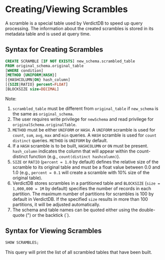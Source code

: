 # Creating/Viewing Scrambles

A scramble is a special table used by VerdictDB to speed up query processing. The information about the created scrambles is stored in its metadata table and is used at query time.


## Syntax for Creating Scrambles

```sql
CREATE SCRAMBLE [IF NOT EXISTS] new_schema.scrambled_table
FROM original_schema.original_table
[WHERE condition]
[METHOD {UNIFORM|HASH}]
[{HASHCOLUMN|ON} hash_column]
[{SIZE|RATIO} percent=FLOAT]
[BLOCKSIZE size=DECIMAL]
```

Note:

1. `scrambled_table` must be different from `original_table` if `new_schema` is the same as `original_schema`.
1. The user requires write privilege for `newSchema` and read privilege for `originalSchema.originalTable`.
1. `METHOD` must be either `UNIFORM` or `HASH`. A `UNIFORM` scramble is used for `count`, `sum`, `avg`, `max` and `min` queries. A `HASH` scramble is used for `count distinct` queries. `METHOD` is `UNIFORM` by default.
1. If a `HASH` scramble is to be built, `HASHCOLUMN` or `ON` must be present. `hash_column` indicates the column that will appear within the count-distinct function (e.g., `count(distinct hashcolumn)`).
1. `SIZE` or `RATIO` (`percent = 1.0` by default) defines the relative size of the scramble to its original table and must be a float value between 0.0 and 1.0 (e.g., `percent = 0.1` will create a scramble with 10% size of the original table).
1. VerdictDB stores scrambles in a partitioned table and `BLOCKSIZE` (`size = 1,000,000 = 1M` by default) specifies the number of records in each partition. The maximum number of partitions for scrambles is 100 by default in VerdictDB. If the specified `size` results in more than 100 partitions, it will be adjusted automatically.
1. The schema and table names can be quoted either using the double-quote (") or the backtick (\`).


## Syntax for Viewing Scrambles

```sql
SHOW SCRAMBLES;
```

This query will print the list of all scrambled tables that have been built.
